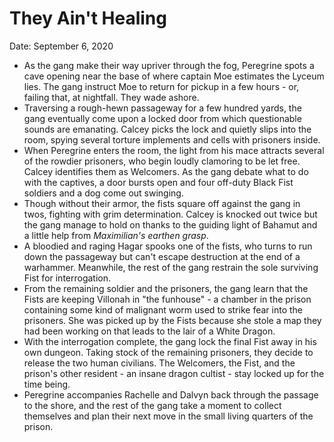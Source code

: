 # They Ain't Healing

Date: September 6, 2020

- As the gang make their way upriver through the fog, Peregrine spots a cave opening near the base of where captain Moe estimates the Lyceum lies. The gang instruct Moe to return for pickup in a few hours - or, failing that, at nightfall. They wade ashore.
- Traversing a rough-hewn passageway for a few hundred yards, the gang eventually come upon a locked door from which questionable sounds are emanating. Calcey picks the lock and quietly slips into the room, spying several torture implements and cells with prisoners inside.
- When Peregrine enters the room, the light from his mace attracts several of the rowdier prisoners, who begin loudly clamoring to be let free. Calcey identifies them as Welcomers. As the gang debate what to do with the captives, a door bursts open and four off-duty Black Fist soldiers and a dog come out swinging.
- Though without their armor, the fists square off against the gang in twos, fighting with grim determination. Calcey is knocked out twice but the gang manage to hold on thanks to the guiding light of Bahamut and a little help from *Maximilian's earthen grasp*.
- A bloodied and raging Hagar spooks one of the fists, who turns to run down the passageway but can't escape destruction at the end of a warhammer. Meanwhile, the rest of the gang restrain the sole surviving Fist for interrogation.
- From the remaining soldier and the prisoners, the gang learn that the Fists are keeping Villonah in "the funhouse" - a chamber in the prison containing some kind of malignant worm used to strike fear into the prisoners. She was picked up by the Fists because she stole a map they had been working on that leads to the lair of a White Dragon.
- With the interrogation complete, the gang lock the final Fist away in his own dungeon. Taking stock of the remaining prisoners, they decide to release the two human civilians. The Welcomers, the Fist, and the prison's other resident - an insane dragon cultist - stay locked up for the time being.
- Peregrine accompanies Rachelle and Dalvyn back through the passage to the shore, and the rest of the gang take a moment to collect themselves and plan their next move in the small living quarters of the prison.